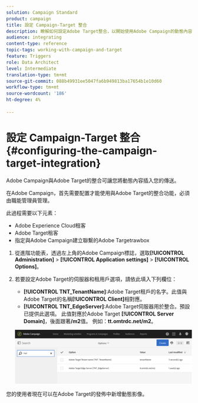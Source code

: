 ```yaml
---
solution: Campaign Standard
product: campaign
title: 設定 Campaign-Target 整合
description: 瞭解如何設定Adobe Target整合，以開始使用Adobe Campaign的動態內容。
audience: integrating
content-type: reference
topic-tags: working-with-campaign-and-target
feature: Triggers
role: Data Architect
level: Intermediate
translation-type: tm+mt
source-git-commit: 088b49931ee5047fa6b949813ba17654b1e10d60
workflow-type: tm+mt
source-wordcount: '186'
ht-degree: 4%

---
```



# 設定 Campaign-Target 整合{#configuring-the-campaign-target-integration}

Adobe Campaign與Adobe Target的整合可讓您將動態內容插入您的傳送。

在Adobe Campaign，首先需要配置才能使用與Adobe Target的整合功能，必須由職能管理員管理。

此過程需要以下元素：

* Adobe Experience Cloud租客
* Adobe Target租客
* 指定與Adobe Campaign建立聯繫的Adobe Targetrawbox

1. 從進階功能表，透過左上角的Adobe Campaign標誌，選取&#x200B;**[!UICONTROL Administration]** > **[!UICONTROL Application settings]** > **[!UICONTROL Options]**。
1. 若要設定Adobe Target的伺服器和租用戶選項，請依此填入下列欄位：

   * **[!UICONTROL TNT_TenantName]**:Adobe Target租戶的名字。此值與Adobe Target的名稱&#x200B;**[!UICONTROL Client]**&#x200B;相對應。
   * **[!UICONTROL TNT_EdgeServer]**:Adobe Target伺服器用於整合。預設已提供此選項。 此值對應於Adobe Target **[!UICONTROL Server Domain]**，後面跟著&#x200B;**/m2**&#x200B;值。 例如：**tt.omtrdc.net/m2**。

   ![](assets/tar_options.png)

您的使用者現在可以在Adobe Target的發佈中新增動態影像。
